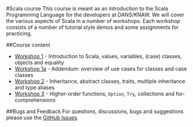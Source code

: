 #Scala course
This course is meant as an introduction to the Scala Programming Language for the developers at DANS/KNAW. We will cover the various aspects of Scala in a number of workshops. Each workshop consists of a number of tutorial style demos and some assignments for practicing.

##Course content
* [Workshop 1](https://github.com/DANS-KNAW/course-scala/tree/master/src/main/scala/workshop1) - Introduction to Scala, values, variables, (case) classes, objects and equality
* [Workshop 1a](https://github.com/DANS-KNAW/course-scala/tree/master/src/main/scala/workshop1a) - Addendum: overview of use cases for classes and case classes
* [Workshop 2](https://github.com/DANS-KNAW/course-scala/tree/master/src/main/scala/workshop2) - Inheritance, abstract classes, traits, multiple inheritance and type aliases
* [Workshop 3](https://github.com/DANS-KNAW/course-scala/tree/master/src/main/scala/workshop3) - Higher-order functions, `Option`, `Try`, collections and for-comprehensions

##Bugs and Feedback
For questions, discussions, bugs and suggestions please use the [GitHub Issues](https://github.com/DANS-KNAW/course-scala/issues).
